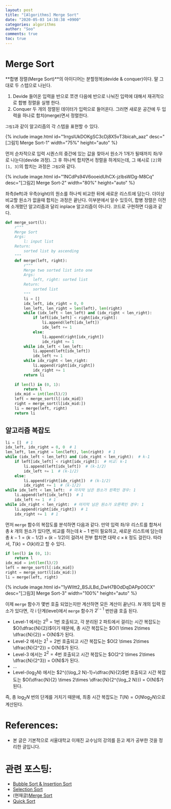 ```yaml
---
layout: post
title: "[Algorithms] Merge Sort"
date: "2020-05-03 14:38:38 +0900"
categories: algorithms
author: "Soo"
comments: true
toc: true
---
```


# Merge Sort

**합병 정렬(Merge Sort)**의 아이디어는 분할정복(devide & conquer)이다. 말 그대로 두 스텝으로 나뉜다.
1. Devide
    들어온 입력을 반으로 쪼갠 다음에 반으로 나눠진 입력에 대해서 재귀적으로 합병 정렬을 실행 한다. 
2. Conquer
    두 개의 정렬된 데이터가 입력으로 들어온다. 그러면 새로운 공간에 두 입력을 하나로 합치(merge)면서 정렬한다.

`그림1`과 같이 알고리즘의 각 스텝을 표현할 수 있다. 

{% include image.html id="1rrgsIUkDOKgSC3cDj8X5vT3bicah_aaz" desc="[그림1] Merge Sort-1" width="75%" height="auto" %}

먼저 순차적으로 입력 시퀀스의 중간에 있는 값을 찾아서 원소가 1개가 될때까지 좌/우로 나눈다(devide 과정). 그 후 하나씩 합치면서 정렬을 하게되는데, 그 예시로 `[2]`와 `[1, 3]`의 합치는 과정은 `그림2`와 같다.

{% include image.html id="1NCdPs94V6ooeidUhCX-jzIbsWDg-M8Cq" desc="[그림2] Merge Sort-2" width="80%" height="auto" %}

좌측(left)과 우측(right)의 원소를 하나씩 비교한 뒤에 새로운 리스트에 담는다. 더이상 비교할 원소가 없을때 합치는 과정은 끝난다. 이부분에서 알수 있듯이, 합병 정렬은 이전에 소개했던 알고리즘과 달리 inplace 알고리즘이 아니다. 코드로 구현하면 다음과 같다.

```python
def merge_sort(l):
    r"""
    Merge Sort
    Args: 
        l: input list
    Return:
        sorted list by ascending
    """
    def merge(left, right):
        r"""
        Merge two sorted list into one
        Args: 
            left, right: sorted list
        Return:
            sorted list
        """
        li = []
        idx_left, idx_right = 0, 0
        len_left, len_right = len(left), len(right)
        while (idx_left < len_left) and (idx_right < len_right):
            if left[idx_left] < right[idx_right]:
                li.append(left[idx_left])
                idx_left += 1
            else:
                li.append(right[idx_right])
                idx_right += 1
        while idx_left < len_left:
            li.append(left[idx_left])
            idx_left += 1
        while idx_right < len_right:
            li.append(right[idx_right])
            idx_right += 1
        return li
    
    if len(l) in (0, 1):
        return l
    idx_mid = int(len(l)/2)
    left = merge_sort(l[:idx_mid])
    right = merge_sort(l[idx_mid:])
    li = merge(left, right)
    return li
```

## 알고리즘 복잡도

```python
li = []  # 1
idx_left, idx_right = 0, 0  # 1
len_left, len_right = len(left), len(right)  # 1
while (idx_left < len_left) and (idx_right < len_right):  # k-1
    if left[idx_left] < right[idx_right]:  # 비교: k-1
        li.append(left[idx_left])  # (k-1/2)
        idx_left += 1  # (k-1/2)
    else:
        li.append(right[idx_right])  # (k-1/2)
        idx_right += 1  # (k-1/2)
while idx_left < len_left:  # 마지막 남은 원소가 왼쪽인 경우: 1
    li.append(left[idx_left])  # 1
    idx_left += 1  # 1
while idx_right < len_right:  # 마지막 남은 원소가 오른쪽인 경우: 1
    li.append(right[idx_right])  # 1
    idx_right += 1  # 1
```

먼저 `merge` 함수의 복잡도를 분석하면 다음과 같다. 만약 입력 좌/우 리스트를 합쳐서 총 $k$ 개의 원소가 있다면, 비교를 하는데 $k-1$ 번이 필요하고, 새로운 리스트에 담는데 총 $k-1=(k-1/2)+(k-1/2)$이 걸려서 전부 합치면 대략 $c \times k$ 정도 걸린다. 따라서, $T(k) = O(k)$라고 할 수 있다.

```python
if len(l) in (0, 1):
    return l
idx_mid = int(len(l)/2)
left = merge_sort(l[:idx_mid])
right = merge_sort(l[idx_mid:])
li = merge(left, right)
```

{% include image.html id="1yWlItt2_BSJLBd_DwH7BOdDqDAPpO0CX" desc="[그림3] Merge Sort-3" width="100%" height="auto" %}

이제 `merge` 함수가 몇번 호출 되었는지만 계산하면 모든 계산이 끝난다. $N$ 개의 입력 원소가 있다면, 각 i 단계(level)에서 `merge` 함수가 $2^{i-1}$ 번만큼 호출 된다. 
* Level-1 에서는 $2^0=1$번 호출되고, 각 분리된 2 파트에서 걸리는 시간 복잡도는 $O(\dfrac{N}{2})$이기 때문에, 총 시간 복잡도는 $O(1 \times 2\times \dfrac{N}{2}) = O(N)$가 된다.
* Level-2 에서는 $2^1=2$번 호출되고 시간 복잡도는 $O(2 \times 2\times \dfrac{N}{2^2}) = O(N)$가 된다.
* Level-3 에서는 $2^2=4$번 호출되고 시간 복잡도는 $O(2^2 \times 2\times \dfrac{N}{2^3}) = O(N)$가 된다.
* ...
* Level-$(\log_2N)$ 에서는 $2^{(\log_2 N)-1}=\dfrac{N}{2}$번 호출되고 시간 복잡도는 $O(\dfrac{N}{2} \times 2\times \dfrac{N}{2^{\log_2 N}}) = O(N)$가 된다.

즉, 총 $\log_2 N$ 번의 단계를 거치기 때문에, 최종 시간 복잡도는 $T(N) = O(N \log_2 N)$으로 계산된다.

# References:

* 본 글은 기본적으로 서울대학교 이재진 교수님의 강의를 듣고 제가 공부한 것을 정리한 글입니다.

# 관련 포스팅: 

* [Bubble Sort & Insertion Sort](https://simonjisu.github.io/python/2020/05/02/bubbleinsertion.html)
* [Selection Sort](https://simonjisu.github.io/python/2020/05/02/selection.html)
* (현재글)[Merge Sort](https://simonjisu.github.io/python/2020/05/03/merge.html)
* [Quick Sort](https://simonjisu.github.io/python/2020/05/04/quick.html)